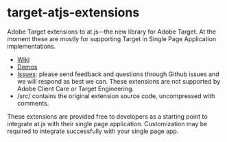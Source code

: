 # target-atjs-extensions
Adobe Target extensions to at.js--the new library for Adobe Target.  At the moment these are mostly for supporting Target in Single Page Application implementations. 

* [Wiki](https://github.com/Adobe-Marketing-Cloud/target-atjs-extensions/wiki)
* [Demos](http://adobe-marketing-cloud.github.io/target-sdk-libraries/demos/)
* [Issues](https://github.com/Adobe-Marketing-Cloud/target-atjs-extensions/issues): please send feedback and questions through Github issues and we will respond as best we can.  These extensions are not supported by Adobe Client Care or Target Engineering.
* /src/ contains the original extension source code, uncompressed with comments.

These extensions are provided free to developers as a starting point to integrate at.js with their single page application. Customization may be required to integrate successfully with your single page app.

